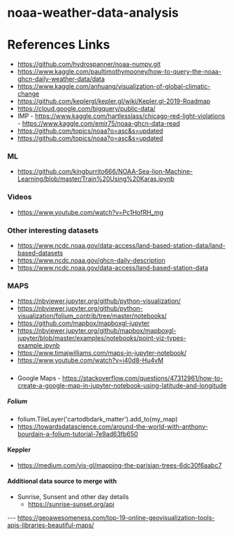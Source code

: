 # noaa-weather-data-analysis
# References Links 

- https://github.com/hydrospanner/noaa-numpy.git  
- https://www.kaggle.com/paultimothymooney/how-to-query-the-noaa-ghcn-daily-weather-data/data  
- https://www.kaggle.com/anhuang/visualization-of-global-climatic-change  
- https://github.com/keplergl/kepler.gl/wiki/Kepler.gl-2019-Roadmap  
- https://cloud.google.com/bigquery/public-data/  
- IMP - https://www.kaggle.com/hartlesslass/chicago-red-light-violations  
      - https://www.kaggle.com/emir75/noaa-ghcn-data-read  
- https://github.com/topics/noaa?o=asc&s=updated
- https://github.com/topics/noaa?o=asc&s=updated

### ML
- https://github.com/kingburrito666/NOAA-Sea-lion-Machine-Learning/blob/master/Train%20Using%20Karas.ipynb

### Videos
- https://www.youtube.com/watch?v=Pc1HofRH_mg

### Other interesting datasets
- https://www.ncdc.noaa.gov/data-access/land-based-station-data/land-based-datasets
- https://www.ncdc.noaa.gov/ghcn-daily-description
- https://www.ncdc.noaa.gov/data-access/land-based-station-data

### MAPS
- https://nbviewer.jupyter.org/github/python-visualization/
- https://nbviewer.jupyter.org/github/python-visualization/folium_contrib/tree/master/notebooks/
- https://github.com/mapbox/mapboxgl-jupyter
- https://nbviewer.jupyter.org/github/mapbox/mapboxgl-jupyter/blob/master/examples/notebooks/point-viz-types-example.ipynb
- https://www.timajwilliams.com/maps-in-jupyter-notebook/
- https://www.youtube.com/watch?v=i40d8-Hu4vM
#####
- Google Maps
      - https://stackoverflow.com/questions/47312961/how-to-create-a-google-map-in-jupyter-notebook-using-latitude-and-longitude
    
##### Folium
- folium.TileLayer('cartodbdark_matter').add_to(my_map)  
- https://towardsdatascience.com/around-the-world-with-anthony-bourdain-a-folium-tutorial-7e9ad63fb650  

#### Keppler
- https://medium.com/vis-gl/mapping-the-parisian-trees-6dc30f6aabc7

#### Additional data source to merge with
- Sunrise, Sunsent and other day details
    - https://sunrise-sunset.org/api
    
--- https://geoawesomeness.com/top-19-online-geovisualization-tools-apis-libraries-beautiful-maps/
